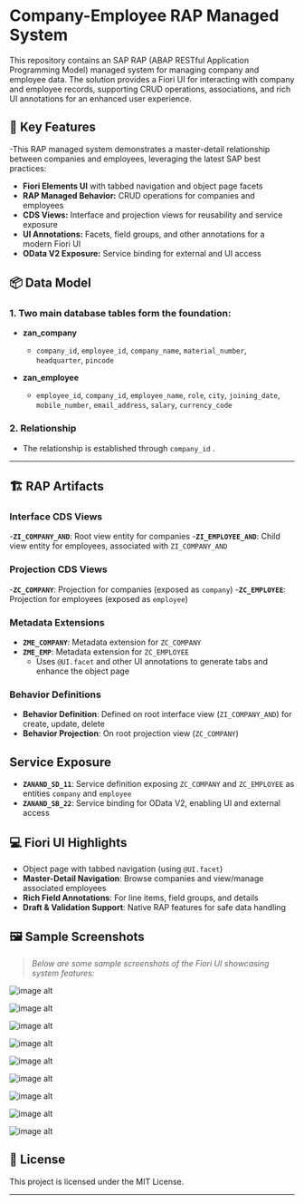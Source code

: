 # Company-Employee RAP Managed System
   
This repository contains an SAP RAP (ABAP RESTful Application Programming Model) managed system for managing company and employee data. 
The solution provides a Fiori UI for interacting with company and employee records, supporting CRUD operations, associations, and rich UI annotations for an enhanced user experience.

## 🚀 Key Features

-This RAP managed system demonstrates a master-detail relationship between companies and employees, leveraging the latest SAP best practices:
- **Fiori Elements UI** with tabbed navigation and object page facets
- **RAP Managed Behavior:** CRUD operations for companies and employees
- **CDS Views:** Interface and projection views for reusability and service exposure
- **UI Annotations:** Facets, field groups, and other annotations for a modern Fiori UI
- **OData V2 Exposure:** Service binding for external and UI access


## 📦 Data Model

### 1.  Two main database tables form the foundation:

- **zan_company**  
  - `company_id`, `employee_id`, `company_name`, `material_number`, `headquarter`, `pincode`

- **zan_employee**  
  - `employee_id`, `company_id`, `employee_name`, `role`, `city`, `joining_date`, `mobile_number`, `email_address`, `salary`, `currency_code`

### 2. Relationship  
- The relationship is established through `company_id` .

---

## 🏗️ RAP Artifacts

### Interface CDS Views

-**`ZI_COMPANY_AND`**: Root view entity for companies
-**`ZI_EMPLOYEE_AND`**: Child view entity for employees, associated with `ZI_COMPANY_AND`

### Projection CDS Views

-**`ZC_COMPANY`**: Projection for companies (exposed as `company`)
-**`ZC_EMPLOYEE`**: Projection for employees (exposed as `employee`)

### Metadata Extensions

- **`ZME_COMPANY`**: Metadata extension for `ZC_COMPANY`  
- **`ZME_EMP`**: Metadata extension for `ZC_EMPLOYEE`  
  - Uses `@UI.facet` and other UI annotations to generate tabs and enhance the object page

### Behavior Definitions

- **Behavior Definition**: Defined on root interface view (`ZI_COMPANY_AND`) for create, update, delete
- **Behavior Projection**: On root projection view (`ZC_COMPANY`)

## Service Exposure

- **`ZANAND_SD_11`**: Service definition exposing `ZC_COMPANY` and `ZC_EMPLOYEE` as entities `company` and `employee`
- **`ZANAND_SB_22`**: Service binding for OData V2, enabling UI and external access

## 💻 Fiori UI Highlights

- Object page with tabbed navigation (using `@UI.facet`)
- **Master-Detail Navigation**: Browse companies and view/manage associated employees
- **Rich Field Annotations**: For line items, field groups, and details
- **Draft & Validation Support**: Native RAP features for safe data handling



## 🖼️ Sample Screenshots

> _Below are some sample screenshots of the Fiori UI showcasing system features:_

![image alt](https://github.com/Anandamohanpatri/COMPANY_EMPLOYEE_RAP_MANAGED/blob/main/Screenshot%202025-10-10%20183351.png?raw=true)

![image alt](https://github.com/Anandamohanpatri/COMPANY_EMPLOYEE_RAP_MANAGED/blob/main/Screenshot%202025-10-10%20183407.png?raw=true)

![image alt](https://github.com/Anandamohanpatri/COMPANY_EMPLOYEE_RAP_MANAGED/blob/main/Screenshot%202025-10-10%20183445.png?raw=true)

![image alt](https://github.com/Anandamohanpatri/COMPANY_EMPLOYEE_RAP_MANAGED/blob/main/Screenshot%202025-10-10%20183543.png?raw=true)

![image alt](https://github.com/Anandamohanpatri/COMPANY_EMPLOYEE_RAP_MANAGED/blob/main/Screenshot%202025-10-10%20183609.png?raw=true)

![image alt](https://github.com/Anandamohanpatri/COMPANY_EMPLOYEE_RAP_MANAGED/blob/main/Screenshot%202025-10-10%20184534.png?raw=true)

![image alt](https://github.com/Anandamohanpatri/COMPANY_EMPLOYEE_RAP_MANAGED/blob/main/Screenshot%202025-10-10%20184600.png?raw=true)

![image alt](https://github.com/Anandamohanpatri/COMPANY_EMPLOYEE_RAP_MANAGED/blob/main/Screenshot%202025-10-10%20185152.png?raw=true)

![image alt](https://github.com/Anandamohanpatri/COMPANY_EMPLOYEE_RAP_MANAGED/blob/main/Screenshot%202025-10-10%20185554.png?raw=true)

## 📝 License

This project is licensed under the MIT License.

---

